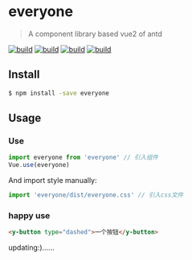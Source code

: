 # everyone

> A component library based vue2 of antd

[![build](https://img.shields.io/wercker/ci/wercker/docs.svg?style=flat-square)](https://www.npmjs.com/package/everyone)
[![build](https://img.shields.io/badge/npm-v1.2.0-blue.svg?style=flat-square)](https://www.npmjs.com/package/everyone)
[![build](https://img.shields.io/badge/Vue-2.0-blue.svg?style=flat-square)](https://www.npmjs.com/package/everyone)
[![build](https://img.shields.io/npm/l/express.svg?style=flat-square)](https://www.npmjs.com/package/everyone)

## Install

```bash
$ npm install -save everyone
```

## Usage

### Use

```js
import everyone from 'everyone'	// 引入组件
Vue.use(everyone)
```
And import style manually:

```js
import 'everyone/dist/everyone.css'	// 引入css文件
```
### happy use

```html
<y-button type="dashed">一个按钮</y-button>
```

updating:)......
